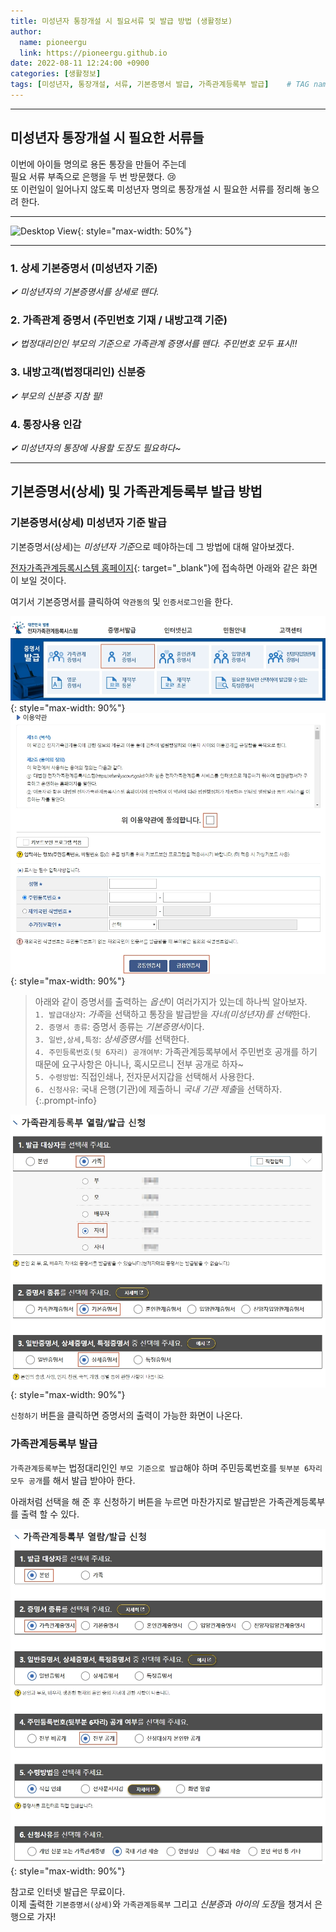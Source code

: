 ```yaml
---
title: 미성년자 통장개설 시 필요서류 및 발급 방법 (생활정보)
author:
  name: pioneergu
  link: https://pioneergu.github.io
date: 2022-08-11 12:24:00 +0900
categories: [생활정보]
tags: [미성년자, 통장개설, 서류, 기본증명서 발급, 가족관계등록부 발급]    # TAG names should always be lowercase
---
```


---
## **미성년자 통장개설 시 필요한 서류들**
이번에 아이들 명의로 용돈 통장을 만들어 주는데  
필요 서류 부족으로 은행을 두 번 방문했다. 😢  
또 이런일이 일어나지 않도록 미성년자 명의로 통장개설 시 필요한 서류를 정리해 놓으려 한다.  

---
![Desktop View](https://dsm01pap007files.storage.live.com/y4mC9rD2Sw4cWUX5uHXx1OCmrb2mGVcqTrsSBEYgydsrf8uIttQVEObK9VoqC6eYTqJCRYWGDx8-jJQc6AjzurpwcfOQ3Wi2iHWwq5P-pzUh1Told1jXC29UA_dJ9bF3_gThnuD-1ZNV3XTGaHGOOQcyngOVF1f0SZGwpj5j1jwVrDf1aSUzN_2Oae7tVQ19F9p?width=660&height=583&cropmode=none){: style="max-width: 50%"}

---

### **1. 상세 기본증명서 (미성년자 기준)**  
*✔ 미성년자의 기본증명서를 상세로 뗀다.*
### **2. 가족관계 증명서 (주민번호 기재 / 내방고객 기준)**  
*✔ 법정대리인인 부모의 기준으로 가족관계 증명서를 뗀다. 주민번호 모두 표시!!*
### **3. 내방고객(법정대리인) 신분증**  
*✔ 부모의 신분증 지참 필!*
### **4. 통장사용 인감**  
*✔ 미성년자의 통장에 사용할 도장도 필요하다~*  
  
---
## **기본증명서(상세) 및 가족관계등록부 발급 방법**

### **기본증명서(상세) 미성년자 기준 발급**

기본증명서(상세)는 *미성년자 기준*으로 떼야하는데 그 방법에 대해 알아보겠다.

[전자가족관계등록시스템 홈페이지](https://efamily.scourt.go.kr/index.jsp){: target="_blank"}에 접속하면 아래와 같은 화면이 보일 것이다.

여기서 기본증명서를 클릭하여 `약관동의` 및 `인증서로그인`을 한다. 

![기본증명서발급1](/assets/img/posting/생활정보/기본증명서발급1.jpg){: style="max-width: 90%"}
![기본증명서발급2](/assets/img/posting/생활정보/기본증명서발급2.jpg){: style="max-width: 90%"}

> 아래와 같이 증명서를 출력하는 *옵션*이 여러가지가 있는데 하나씩 알아보자.  
> `1. 발급대상자`: *가족*을 선택하고 통장을 발급받을 *자녀(미성년자)를 선택*한다.  
> `2. 증명서 종류`: 증명서 종류는 *기본증명서*이다.  
> `3. 일반,상세,특정`: *상세증명서*를 선택한다.  
> `4. 주민등록번호(뒷 6자리) 공개여부`: 가족관계등록부에서 주민번호 공개를 하기 때문에 요구사항은 아니나, 혹시모르니 전부 공개로 하자~  
> `5. 수령방법`: 직접인쇄나, 전자문서지갑을 선택해서 사용한다.  
> `6. 신청사유`: 국내 은행(기관)에 제출하니 *국내 기관 제출*을 선택하자.  
{:.prompt-info}

![기본증명서발급3](/assets/img/posting/생활정보/기본증명서발급3.jpg){: style="max-width: 90%"}

`신청하기` 버튼을 클릭하면 증명서의 출력이 가능한 화면이 나온다. 

### **가족관계등록부 발급**

`가족관계등록부`는 법정대리인인 `부모 기준으로 발급`해야 하며 주민등록번호를 `뒷부분 6자리 모두 공개`를 해서 발급 받야아 한다.

아래처럼 선택을 해 준 후 신청하기 버튼을 누르면 마찬가지로 발급받은 가족관계등록부를 출력 할 수 있다.

![기본증명서발급3](/assets/img/posting/생활정보/기본증명서발급4.jpg){: style="max-width: 90%"}

참고로 인터넷 발급은 무료이다.  
이제 출력한 `기본증명서(상세)`와 `가족관계등록부` 그리고 *신분증*과 *아이의 도장*을 챙겨서 은행으로 가자!

